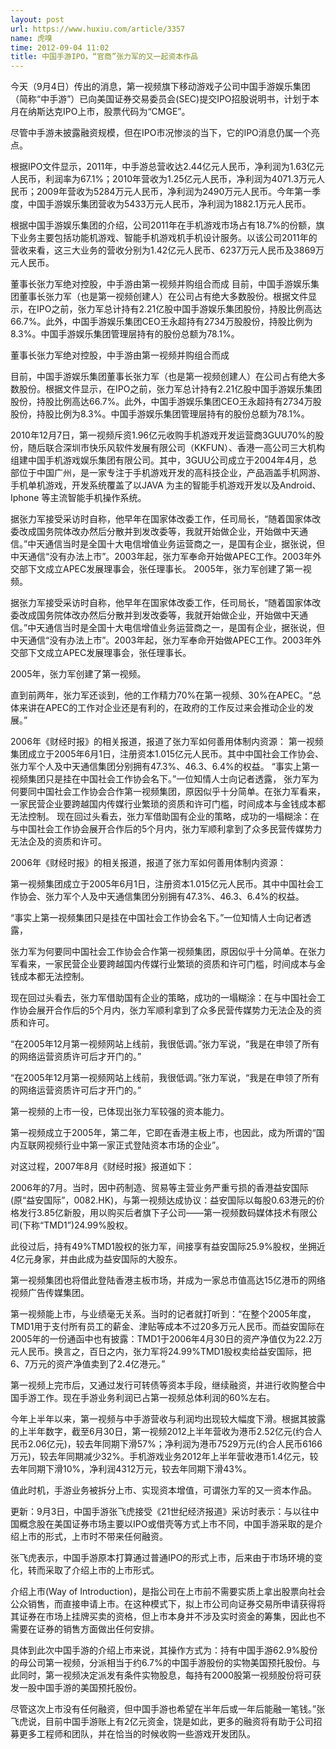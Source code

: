 ```yaml
---
layout: post
url: https://www.huxiu.com/article/3357
name: 虎嗅
time: 2012-09-04 11:02
title: 中国手游IPO，“官商”张力军的又一起资本作品
---
```

今天（9月4日）传出的消息，第一视频旗下移动游戏子公司中国手游娱乐集团（简称“中手游”）已向美国证券交易委员会(SEC)提交IPO招股说明书，计划于本月在纳斯达克IPO上市，股票代码为“CMGE”。

尽管中手游未披露融资规模，但在IPO市况惨淡的当下，它的IPO消息仍属一个亮点。

根据IPO文件显示，2011年，中手游总营收达2.44亿元人民币，净利润为1.63亿元人民币，利润率为67.1%；2010年营收为1.25亿元人民币，净利润为4071.3万元人民币；2009年营收为5284万元人民币，净利润为2490万元人民币。今年第一季度，中国手游娱乐集团营收为5433万元人民币，净利润为1882.1万元人民币。

根据中国手游娱乐集团的介绍，公司2011年在手机游戏市场占有18.7%的份额，旗下业务主要包括功能机游戏、智能手机游戏机手机设计服务。以该公司2011年的营收来看，这三大业务的营收分别为1.42亿元人民币、6237万元人民币及3869万元人民币。

董事长张力军绝对控股，中手游由第一视频并购组合而成 目前，中国手游娱乐集团董事长张力军（也是第一视频创建人）在公司占有绝大多数股份。根据文件显示，在IPO之前，张力军总计持有2.21亿股中国手游娱乐集团股份，持股比例高达66.7%。此外，中国手游娱乐集团CEO王永超持有2734万股股份，持股比例为8.3%。中国手游娱乐集团管理层持有的股份总额为78.1%。

董事长张力军绝对控股，中手游由第一视频并购组合而成

目前，中国手游娱乐集团董事长张力军（也是第一视频创建人）在公司占有绝大多数股份。根据文件显示，在IPO之前，张力军总计持有2.21亿股中国手游娱乐集团股份，持股比例高达66.7%。此外，中国手游娱乐集团CEO王永超持有2734万股股份，持股比例为8.3%。中国手游娱乐集团管理层持有的股份总额为78.1%。

2010年12月7日，第一视频斥资1.96亿元收购手机游戏开发运营商3GUU70%的股份，随后联合深圳市快乐风软件发展有限公司（KKFUN）、香港一高公司三大机构组建中国手机游戏娱乐集团有限公司。其中，3GUU公司成立于2004年4月，总部位于中国广州，是一家专注于手机游戏开发的高科技企业，产品涵盖手机网游、手机单机游戏，开发系统覆盖了以JAVA 为主的智能手机游戏开发以及Android、Iphone 等主流智能手机操作系统。

据张力军接受采访时自称，他早年在国家体改委工作，任司局长，“随着国家体改委改成国务院体改办然后分散并到发改委等，我就开始做企业，开始做中天通信。”中天通信当时是全国十大电信增值业务运营商之一，是国有企业，据张说，但中天通信“没有办法上市”。2003年起，张力军奉命开始做APEC工作。2003年外交部下文成立APEC发展理事会，张任理事长。 2005年，张力军创建了第一视频。

据张力军接受采访时自称，他早年在国家体改委工作，任司局长，“随着国家体改委改成国务院体改办然后分散并到发改委等，我就开始做企业，开始做中天通信。”中天通信当时是全国十大电信增值业务运营商之一，是国有企业，据张说，但中天通信“没有办法上市”。2003年起，张力军奉命开始做APEC工作。2003年外交部下文成立APEC发展理事会，张任理事长。

2005年，张力军创建了第一视频。

直到前两年，张力军还谈到，他的工作精力70%在第一视频、30%在APEC。“总体来讲在APEC的工作对企业还是有利的，在政府的工作反过来会推动企业的发展。”

2006年《财经时报》的相关报道，报道了张力军如何善用体制内资源： 第一视频集团成立于2005年6月1日，注册资本1.015亿元人民币。其中中国社会工作协会、张力军个人及中天通信集团分别拥有47.3%、46.3、6.4%的权益。 “事实上第一视频集团只是挂在中国社会工作协会名下。”一位知情人士向记者透露， 张力军为何要同中国社会工作协会合作第一视频集团，原因似乎十分简单。在张力军看来，一家民营企业要跨越国内传媒行业繁琐的资质和许可门槛，时间成本与金钱成本都无法控制。 现在回过头看去，张力军借助国有企业的策略，成功的一塌糊涂：在与中国社会工作协会展开合作后的5个月内，张力军顺利拿到了众多民营传媒势力无法企及的资质和许可。

2006年《财经时报》的相关报道，报道了张力军如何善用体制内资源：

第一视频集团成立于2005年6月1日，注册资本1.015亿元人民币。其中中国社会工作协会、张力军个人及中天通信集团分别拥有47.3%、46.3、6.4%的权益。

“事实上第一视频集团只是挂在中国社会工作协会名下。”一位知情人士向记者透露，

张力军为何要同中国社会工作协会合作第一视频集团，原因似乎十分简单。在张力军看来，一家民营企业要跨越国内传媒行业繁琐的资质和许可门槛，时间成本与金钱成本都无法控制。

现在回过头看去，张力军借助国有企业的策略，成功的一塌糊涂：在与中国社会工作协会展开合作后的5个月内，张力军顺利拿到了众多民营传媒势力无法企及的资质和许可。

“在2005年12月第一视频网站上线前，我很低调。”张力军说，“我是在申领了所有的网络运营资质许可后才开门的。”

“在2005年12月第一视频网站上线前，我很低调。”张力军说，“我是在申领了所有的网络运营资质许可后才开门的。”

第一视频的上市一役，已体现出张力军较强的资本能力。

第一视频成立于2005年，第二年，它即在香港主板上市，也因此，成为所谓的“国内互联网视频行业中第一家正式登陆资本市场的企业”。

对这过程，2007年8月《财经时报》报道如下：

2006年的7月。当时，因中药制造、贸易等主营业务严重亏损的香港益安国际(原“益安国际”，0082.HK)，与第一视频达成协议：益安国际以每股0.63港元的价格发行3.85亿新股，用以购买后者旗下子公司——第一视频数码媒体技术有限公司(下称“TMD1”)24.99%股权。

此役过后，持有49%TMD1股权的张力军，间接享有益安国际25.9%股权，坐拥近4亿元身家，并由此成为益安国际的大股东。

第一视频集团也将借此登陆香港主板市场，并成为一家总市值高达15亿港币的网络视频广告传媒集团。

第一视频能上市，与业绩毫无关系。当时的记者就打听到：“在整个2005年度，TMD1用于支付所有员工的薪金、津贴等成本不过20多万元人民币。而益安国际在2005年的一份通函中也有披露：TMD1于2006年4月30日的资产净值仅为22.2万元人民币。换言之，百日之内，张力军将24.99%TMD1股权卖给益安国际，把6、7万元的资产净值卖到了2.4亿港元。”

第一视频上完市后，又通过发行可转债等资本手段，继续融资，并进行收购整合中国手游工作。现在手游业务利润已占第一视频总体利润的60%左右。

今年上半年以来，第一视频与中手游营收与利润均出现较大幅度下滑。根据其披露的上半年数字，截至6月30日，第一视频2012上半年营收为港币2.52亿元(约合人民币2.06亿元)，较去年同期下滑57%；净利润为港币7529万元(约合人民币6166万元)，较去年同期减少32%。手机游戏业务2012年上半年营收港币1.4亿元，较去年同期下滑10%，净利润4312万元，较去年同期下滑43%。

值此时机，手游业务被拆分上市、实现资本增值，可谓张力军的又一资本作品。

更新：9月3日，中国手游张飞虎接受《21世纪经济报道》采访时表示：与以往中国概念股在美国证券市场主要以IPO或借壳等方式上市不同，中国手游采取的是介绍上市的形式，上市时不带来任何融资。

张飞虎表示，中国手游原本打算通过普通IPO的形式上市，后来由于市场环境的变化，转而采取了介绍上市的上市形式。

介绍上市(Way of Introduction)，是指公司在上市前不需要实质上拿出股票向社会公众销售，而直接申请上市。在这种模式下，拟上市公司向证券交易所申请获得将其证券在市场上挂牌买卖的资格，但上市本身并不涉及实时资金的筹集，因此也不需要在证券的销售方面做出任何安排。

具体到此次中国手游的介绍上市来说，其操作方式为：持有中国手游62.9%股份的母公司第一视频，分派相当于约6.7%的中国手游股份的实物美国预托股份。与此同时，第一视频决定派发有条件实物股息，每持有2000股第一视频股份将可获发一股中国手游的美国预托股份。

尽管这次上市没有任何融资，但中国手游也希望在半年后或一年后能融一笔钱。”张飞虎说，目前中国手游账上有2亿元资金，饶是如此，更多的融资将有助于公司招募更多工程师和团队，并在恰当的时候收购一些游戏开发团队。

